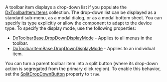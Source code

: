 A toolbar item displays a drop-down list if you populate the [DxToolbarItem.Items](https://docs.devexpress.com/Blazor/DevExpress.Blazor.DxToolbarItem.Items) collection. The drop-down list can be displayed as a standard sub-menu, as a modal dialog, or as a modal bottom sheet. You can specify its type explicitly or allow the component to adapt to the device type. To specify the display mode, use the following properties:

*   [DxToolbarBase.DropDownDisplayMode](https://docs.devexpress.com/Blazor/DevExpress.Blazor.DxToolbar.DropDownDisplayMode) - Applies to all menus in the toolbar.
*   [DxToolbarItemBase.DropDownDisplayMode](https://docs.devexpress.com/Blazor/DevExpress.Blazor.Base.DxToolbarItemBase.DropDownDisplayMode) - Applies to an individual item.

You can turn a parent toolbar item into a split button (where its drop-down action is segregated from the primary click region). To enable this behavior, set the [SplitDropDownButton](https://docs.devexpress.com/Blazor/DevExpress.Blazor.DxToolbarItem.SplitDropDownButton) property to `true`.
